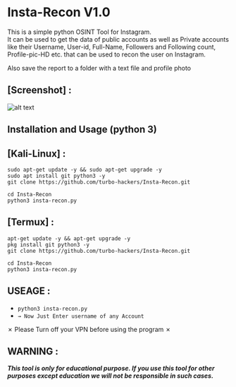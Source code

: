 # Insta-Recon V1.0

This is a simple python OSINT Tool for Instagram.  
It can be used to get the data of public accounts as well as Private accounts like their Username, User-id, Full-Name, Followers and Following count, Profile-pic-HD etc. that can be used to recon the user on Instagram.

Also save the report to a folder with a text file and profile photo

## [Screenshot] :
![alt text](https://raw.githubusercontent.com/turbo-hackers/Insta-Recon/main/screenshot_Insta-Recon.png)
<h2>Installation and Usage (python 3)</h2>

## [Kali-Linux] :

```
sudo apt-get update -y && sudo apt-get upgrade -y
sudo apt install git python3 -y
git clone https://github.com/turbo-hackers/Insta-Recon.git
```
```
cd Insta-Recon
python3 insta-recon.py
```

## [Termux] :

```
apt-get update -y && apt-get upgrade -y
pkg install git python3 -y
git clone https://github.com/turbo-hackers/Insta-Recon.git
```
```
cd Insta-Recon
python3 insta-recon.py
```

## USEAGE :
* `python3 insta-recon.py`
* `→ Now Just Enter username of any Account`

✗ Please Turn off your VPN before using the program ✗

## WARNING : 
***This tool is only for educational purpose. If you use this tool for other purposes except education we will not be responsible in such cases.***
